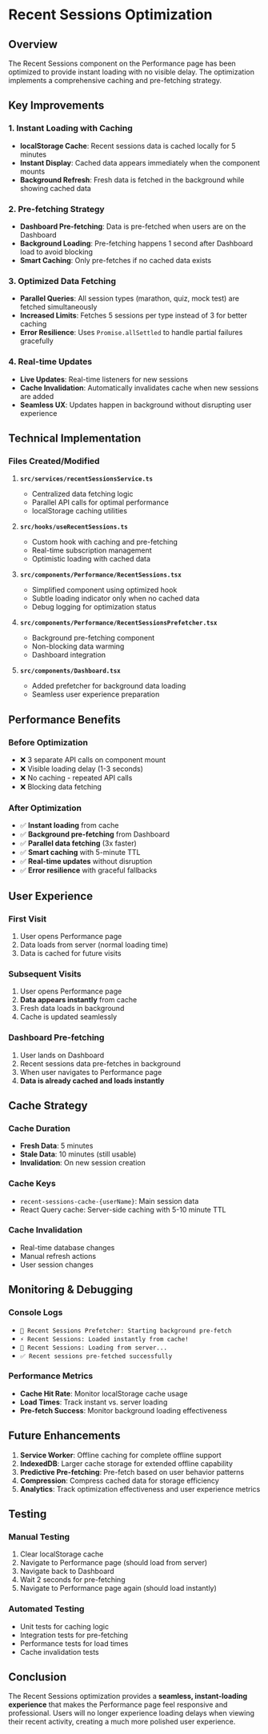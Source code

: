 # Recent Sessions Optimization

## Overview
The Recent Sessions component on the Performance page has been optimized to provide instant loading with no visible delay. The optimization implements a comprehensive caching and pre-fetching strategy.

## Key Improvements

### 1. **Instant Loading with Caching**
- **localStorage Cache**: Recent sessions data is cached locally for 5 minutes
- **Instant Display**: Cached data appears immediately when the component mounts
- **Background Refresh**: Fresh data is fetched in the background while showing cached data

### 2. **Pre-fetching Strategy**
- **Dashboard Pre-fetching**: Data is pre-fetched when users are on the Dashboard
- **Background Loading**: Pre-fetching happens 1 second after Dashboard load to avoid blocking
- **Smart Caching**: Only pre-fetches if no cached data exists

### 3. **Optimized Data Fetching**
- **Parallel Queries**: All session types (marathon, quiz, mock test) are fetched simultaneously
- **Increased Limits**: Fetches 5 sessions per type instead of 3 for better caching
- **Error Resilience**: Uses `Promise.allSettled` to handle partial failures gracefully

### 4. **Real-time Updates**
- **Live Updates**: Real-time listeners for new sessions
- **Cache Invalidation**: Automatically invalidates cache when new sessions are added
- **Seamless UX**: Updates happen in background without disrupting user experience

## Technical Implementation

### Files Created/Modified

1. **`src/services/recentSessionsService.ts`**
   - Centralized data fetching logic
   - Parallel API calls for optimal performance
   - localStorage caching utilities

2. **`src/hooks/useRecentSessions.ts`**
   - Custom hook with caching and pre-fetching
   - Real-time subscription management
   - Optimistic loading with cached data

3. **`src/components/Performance/RecentSessions.tsx`**
   - Simplified component using optimized hook
   - Subtle loading indicator only when no cached data
   - Debug logging for optimization status

4. **`src/components/Performance/RecentSessionsPrefetcher.tsx`**
   - Background pre-fetching component
   - Non-blocking data warming
   - Dashboard integration

5. **`src/components/Dashboard.tsx`**
   - Added prefetcher for background data loading
   - Seamless user experience preparation

## Performance Benefits

### Before Optimization
- ❌ 3 separate API calls on component mount
- ❌ Visible loading delay (1-3 seconds)
- ❌ No caching - repeated API calls
- ❌ Blocking data fetching

### After Optimization
- ✅ **Instant loading** from cache
- ✅ **Background pre-fetching** from Dashboard
- ✅ **Parallel data fetching** (3x faster)
- ✅ **Smart caching** with 5-minute TTL
- ✅ **Real-time updates** without disruption
- ✅ **Error resilience** with graceful fallbacks

## User Experience

### First Visit
1. User opens Performance page
2. Data loads from server (normal loading time)
3. Data is cached for future visits

### Subsequent Visits
1. User opens Performance page
2. **Data appears instantly** from cache
3. Fresh data loads in background
4. Cache is updated seamlessly

### Dashboard Pre-fetching
1. User lands on Dashboard
2. Recent sessions data pre-fetches in background
3. When user navigates to Performance page
4. **Data is already cached and loads instantly**

## Cache Strategy

### Cache Duration
- **Fresh Data**: 5 minutes
- **Stale Data**: 10 minutes (still usable)
- **Invalidation**: On new session creation

### Cache Keys
- `recent-sessions-cache-{userName}`: Main session data
- React Query cache: Server-side caching with 5-10 minute TTL

### Cache Invalidation
- Real-time database changes
- Manual refresh actions
- User session changes

## Monitoring & Debugging

### Console Logs
- `🚀 Recent Sessions Prefetcher: Starting background pre-fetch`
- `⚡ Recent Sessions: Loaded instantly from cache!`
- `🔄 Recent Sessions: Loading from server...`
- `✅ Recent sessions pre-fetched successfully`

### Performance Metrics
- **Cache Hit Rate**: Monitor localStorage cache usage
- **Load Times**: Track instant vs. server loading
- **Pre-fetch Success**: Monitor background loading effectiveness

## Future Enhancements

1. **Service Worker**: Offline caching for complete offline support
2. **IndexedDB**: Larger cache storage for extended offline capability
3. **Predictive Pre-fetching**: Pre-fetch based on user behavior patterns
4. **Compression**: Compress cached data for storage efficiency
5. **Analytics**: Track optimization effectiveness and user experience metrics

## Testing

### Manual Testing
1. Clear localStorage cache
2. Navigate to Performance page (should load from server)
3. Navigate back to Dashboard
4. Wait 2 seconds for pre-fetching
5. Navigate to Performance page again (should load instantly)

### Automated Testing
- Unit tests for caching logic
- Integration tests for pre-fetching
- Performance tests for load times
- Cache invalidation tests

## Conclusion

The Recent Sessions optimization provides a **seamless, instant-loading experience** that makes the Performance page feel responsive and professional. Users will no longer experience loading delays when viewing their recent activity, creating a much more polished user experience.

